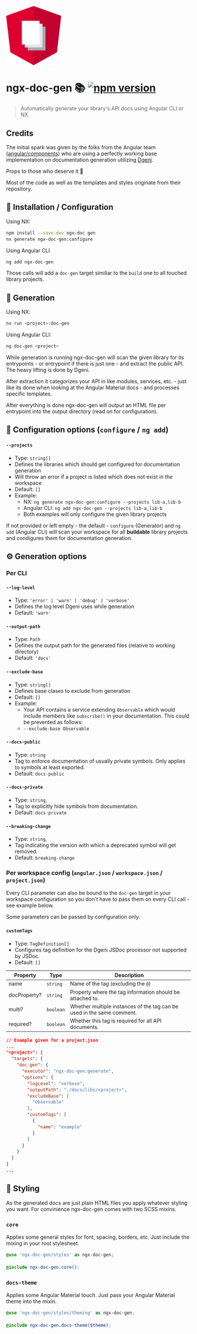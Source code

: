 <img src="https://raw.githubusercontent.com/bohoffi/ngx-doc-gen/develop/assets/logo.svg" width="150">

<!-- variables -->
[npm-image]: https://badge.fury.io/js/ngx-doc-gen.svg
[npm-url]: https://www.npmjs.com/package/ngx-doc-gen

# ngx-doc-gen 📚 [![npm version](https://img.shields.io/npm/v/ngx-doc-gen.svg)](https://www.npmjs.com/package/ngx-doc-gen)

> Automatically generate your library's API docs using Angular CLI or NX.

## Credits <a name="credits"></a>

The initial spark was given by the folks from the Angular team ([angular/components](https://github.com/angular/components)) who are using a perfectly working base implementation on documentation generation utilizing [Dgeni](https://github.com/angular/dgeni).

Props to those who deserve it 🍻

Most of the code as well as the templates and styles originate from their repository.

## 📕 Installation / Configuration

Using NX:
```bash
npm install --save-dev ngx-doc gen
nx generate ngx-doc-gen:configure
```

Using Angular CLI
```bash
ng add ngx-doc-gen
```

Those calls will add a `doc-gen` target similiar to the `build` one to all touched library projects.

## 🤖 Generation

Using NX:
```bash
nx run <project>:doc-gen
```

Using Angular CLI:
```bash
ng doc-gen <project>
```

While generation is running ngx-doc-gen will scan the given library for its entrypoints  - or entrypoint if there is just one - and extract the public API. The heavy lifting is done by Dgeni.

After extraction it categorizes your API in like modules, services, etc. - just like its done when looking at the Angular Material docs - and processes specific templates.

After everything is done ngx-doc-gen will output an HTML file per entrypoint into the output directory (read on for configuration).

## 📖 Configuration options (`configure` / `ng add`)

#### `--projects`

* Type: `string[]`
* Defines the libraries which should get configured for documentation generation
* Will throw an error if a project is listed which does not exist in the workspace
* Default: `[]`
* Example:
  * NX: `ng generate ngx-doc-gen:configure --projects lib-a,lib-b`
  * Angular CLI: `ng add ngx-doc-gen --projects lib-a,lib-b`
  * Both examples will only configure the given library projects

If not provided or left empty - the default - `configure` (Generator) and `ng add` (Angular CLI) will scan your workspace for all __buildable__ library projects and condigures them for documentation generation.

## ⚙️ Generation options

### Per CLI

#### `--log-level`

* Type: `'error' | 'warn' | 'debug' | 'verbose'`
* Defines the log level Dgeni uses while generation
* Default: `'warn'`

#### `--output-path`

* Type: `Path`
* Defines the output path for the generated files (relative to working directory)
* Default: `'docs'`

#### `--exclude-base`

* Type: `string[]`
* Defines base clases to exclude from generation
* Default: `[]`
* Example:
  * Your API contains a service extending `Observable` which would include members like `subscribe()` in your documentation. This could be prevented as follows:
  * `--exclude-base Observable`

#### `--docs-public`

* Type: `string`
* Tag to enforce documentation of usually private symbols. Only applies to symbols at least exported.
* Default: `docs-public`

#### `--docs-private`

* Type: `string`,
* Tag to explicitly hide symbols from documentation.
* Default: `docs-private`

#### `--breaking-change`

* Type: `string`,
* Tag indicating the version with which a deprecated symbol will get removed.
* Default: `breaking-change`

### Per workspace config (`angular.json` / `workspace.json` / `project.json`)

Every CLI parameter can also be bound to the `doc-gen` target in your workspace configuration so you don't have to pass them on every CLI call - see example below.

Some parameters can be passed by configuration only.

#### `customTags`

* Type: `TagDefinition[]`
* Configures tag definition for the Dgeni JSDoc processor not supported by JSDoc.
* Default: `[]`

| Property          | Type         | Description  |
|---------------|-----------|-------------|
| name               | `string`     | Name of the tag (excluding the `@`)              |
| docProperty?  | `string`    | Property where the tag information should be attached to.         |
| multi?              | `boolean` | Whether multiple instances of the tag can be used in the same comment. |
| required?        | `boolean` | Whether this tag is required for all API documents.                                    |

```json
// Example given for a project.json
...
"<project>": {
  "targets": {
    "doc-gen": {
      "executor": "ngx-doc-gen:generate",
      "options": {
        "logLevel": "verbose",
        "outputPath": "./docs/libs/<project>",
        "excludeBase": [
          "Observable"
        ],
        "customTags": [
          {
            "name": "example"
          }
        ]
      }
    }
  }
}
...
```

## 🎨 Styling

As the generated docs are just plain HTML files you apply whatever styling you want. For convinience ngx-doc-gen comes with two SCSS mixins.

### `core`

Applies some general styles for font, spacing, borders, etc. Just include the mixing in your root stylesheet.

```scss
@use 'ngx-doc-gen/styles' as ngx-doc-gen;

@include ngx-doc-gen.core();
```

### `docs-theme`

Applies some Angular Material touch. Just pass your Angular Material theme into the mixin.

```scss
@use 'ngx-doc-gen/styles/theming' as ngx-doc-gen;

@include ngx-doc-gen.docs-theme($theme);
```

